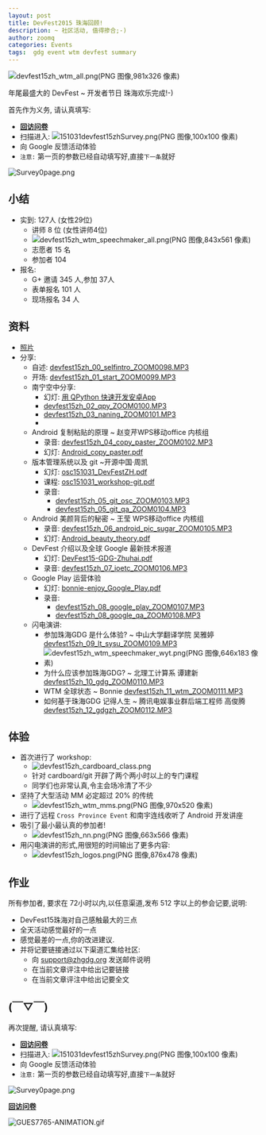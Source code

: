 ```yaml
---
layout: post
title: DevFest2015 珠海回顾!
description: ~ 社区活动, 值得掺合;-)
author: zoomq
categories: Events
tags:  gdg event wtm devfest summary
---
```




![devfest15zh_wtm_all.png(PNG 图像,981x326 像素)](http://zoomq.qiniudn.com/ZHGDG/2015/151031-devfest/foto/devfest15zh_wtm_all.png?imageView2/2/w/420)


年尾最盛大的 DevFest ~ 开发者节日 珠海欢乐完成!-)

<!--more-->
 

首先作为义务, 请认真填写:

- **[回访问卷](http://t.cn/RUxZldw)**
- 扫描进入: ![151031devfest15zhSurvey.png(PNG 图像,100x100 像素)](http://zoomq.qiniudn.com/ZHGDG/2015/151031-devfest/151031devfest15zhSurvey.png?imageView2/2/w/120)
- 向 Google 反馈活动体验
- `注意:` 第一页的参数已经自动填写好,直接`下一条`就好

![Survey0page.png](http://zoomq.qiniudn.com/ZHGDG/2015/151031-devfest/Survey0page.png?imageView2/2/w/360)


## 小结

- 实到: 127人 (女性29位)
    + 讲师 8 位 (女性讲师4位)
    + ![devfest15zh_wtm_speechmaker_all.png(PNG 图像,843x561 像素)](http://zoomq.qiniudn.com/ZHGDG/2015/151031-devfest/foto/devfest15zh_wtm_speechmaker_all.png?imageView2/2/w/240)
    + 志愿者 15 名
    + 参加者 104
- 报名: 
    + G+ 邀请 345 人,参加 37人
    + 表单报名 101 人
    + 现场报名 34 人

## 资料

- [照片](https://plus.google.com/events/gallery/cm4ob4gfuoqgujjeh563btcj1t8)
- 分享:
    + 自述: [devfest15zh_00_selfintro_ZOOM0098.MP3](http://zoomq.qiniudn.com/ZHGDG/2015/151031-devfest/devfest15zh_00_selfintro_ZOOM0098.MP3)
    + 开场: [devfest15zh_01_start_ZOOM0099.MP3](http://zoomq.qiniudn.com/ZHGDG/2015/151031-devfest/devfest15zh_01_start_ZOOM0099.MP3)
    + 南宁空中分享:
        * 幻灯: [用 QPython 快速开发安卓App](http://quseit.com:10001/#/4)
        * [devfest15zh_02_qpy_ZOOM0100.MP3](http://zoomq.qiniudn.com/ZHGDG/2015/151031-devfest/devfest15zh_02_qpy_ZOOM0100.MP3)
        * [devfest15zh_03_naning_ZOOM0101.MP3](http://zoomq.qiniudn.com/ZHGDG/2015/151031-devfest/devfest15zh_03_naning_ZOOM0101.MP3)
        * 
    + Android 复制粘贴的原理  ~ 赵变芹WPS移动office 内核组
        * 录音: [devfest15zh_04_copy_paster_ZOOM0102.MP3](http://zoomq.qiniudn.com/ZHGDG/2015/151031-devfest/devfest15zh_04_copy_paster_ZOOM0102.MP3)
        * 幻灯: [Android_copy_paster.pdf](http://zoomq.qiniudn.com/ZHGDG/2015/151031-devfest/slides/Android_copy_paster.pdf)
    + 版本管理系统以及 git ~开源中国·周凯
        * 幻灯: [osc151031_DevFestZH.pdf](http://zoomq.qiniudn.com/ZHGDG/2015/151031-devfest/slides/osc151031_DevFestZH.pdf)
        * 课程: [osc151031_workshop-git.pdf](http://zoomq.qiniudn.com/ZHGDG/2015/151031-devfest/slides/osc151031_workshop-git.pdf)
        * 录音:
            - [devfest15zh_05_git_osc_ZOOM0103.MP3](http://zoomq.qiniudn.com/ZHGDG/2015/151031-devfest/devfest15zh_05_git_osc_ZOOM0103.MP3)
            - [devfest15zh_05_git_qa_ZOOM0104.MP3](http://zoomq.qiniudn.com/ZHGDG/2015/151031-devfest/devfest15zh_05_git_qa_ZOOM0104.MP3)
    + Android 美颜背后的秘密  ~ 王莹 WPS移动office 内核组
        * 录音: [devfest15zh_06_android_pic_sugar_ZOOM0105.MP3](http://zoomq.qiniudn.com/ZHGDG/2015/151031-devfest/devfest15zh_06_android_pic_sugar_ZOOM0105.MP3)
        * 幻灯: [Android_beauty_theory.pdf](http://zoomq.qiniudn.com/ZHGDG/2015/151031-devfest/slides/Android_beauty_theory.pdf)
    + DevFest 介绍以及全球 Google 最新技术报道
        * 幻灯: [DevFest15-GDG-Zhuhai.pdf](http://zoomq.qiniudn.com/ZHGDG/2015/151031-devfest/slides/DevFest15-GDG-Zhuhai.pdf)
        * 录音: [devfest15zh_07_ioetc_ZOOM0106.MP3](http://zoomq.qiniudn.com/ZHGDG/2015/151031-devfest/devfest15zh_07_ioetc_ZOOM0106.MP3)
    + Google Play 运营体验
        * 幻灯: [bonnie-enjoy_Google_Play.pdf](http://zoomq.qiniudn.com/ZHGDG/2015/151031-devfest/slides/bonnie-enjoy_Google_Play.pdf)
        * 录音:
            - [devfest15zh_08_google_play_ZOOM0107.MP3](http://zoomq.qiniudn.com/ZHGDG/2015/151031-devfest/devfest15zh_08_google_play_ZOOM0107.MP3)
            - [devfest15zh_08_google_qa_ZOOM0108.MP3](http://zoomq.qiniudn.com/ZHGDG/2015/151031-devfest/devfest15zh_08_google_qa_ZOOM0108.MP3)
    + 闪电演讲:
        * 参加珠海GDG 是什么体验? ~ 中山大学翻译学院 吴雅婷 [devfest15zh_09_lt_sysu_ZOOM0109.MP3](http://zoomq.qiniudn.com/ZHGDG/2015/151031-devfest/devfest15zh_09_lt_sysu_ZOOM0109.MP3)
        * ![devfest15zh_wtm_speechmaker_wyt.png(PNG 图像,646x183 像素)](http://zoomq.qiniudn.com/ZHGDG/2015/151031-devfest/foto/devfest15zh_wtm_speechmaker_wyt.png?imageView2/2/w/360)
        * 为什么应该参加珠海GDG? ~ 北理工计算系 谭建新 [devfest15zh_10_gdg_ZOOM0110.MP3](http://zoomq.qiniudn.com/ZHGDG/2015/151031-devfest/devfest15zh_10_gdg_ZOOM0110.MP3)
        * WTM 全球状态 ~ Bonnie [devfest15zh_11_wtm_ZOOM0111.MP3](http://zoomq.qiniudn.com/ZHGDG/2015/151031-devfest/devfest15zh_11_wtm_ZOOM0111.MP3)
        * 如何基于珠海GDG 记得人生 ~ 腾讯电娱事业群后端工程师 高俊腾 [devfest15zh_12_gdgzh_ZOOM0112.MP3](http://zoomq.qiniudn.com/ZHGDG/2015/151031-devfest/devfest15zh_12_gdgzh_ZOOM0112.MP3)

## 体验


- 首次进行了 workshop:
    + ![devfest15zh_cardboard_class.png](http://zoomq.qiniudn.com/ZHGDG/2015/151031-devfest/foto/devfest15zh_cardboard_class.png?imageView2/2/w/420)
    + 针对 cardboard/git 开辟了两个两小时以上的专门课程
    + 同学们也非常认真,令主会场冷清了不少
- 坚持了大型活动 MM 必定超过 20% 的传统
    + ![devfest15zh_wtm_mms.png(PNG 图像,970x520 像素)](http://zoomq.qiniudn.com/ZHGDG/2015/151031-devfest/foto/devfest15zh_wtm_mms.png?imageView2/2/w/360)
- 进行了远程 `Cross Province Event` 和南宇连线收听了 Android 开发讲座
- 吸引了最小最认真的参加者!
    + ![devfest15zh_nn.png(PNG 图像,663x566 像素)](http://zoomq.qiniudn.com/ZHGDG/2015/151031-devfest/foto/devfest15zh_nn.png?imageView2/2/w/150)
- 用闪电演讲的形式,用很短的时间输出了更多内容:
    + ![devfest15zh_logos.png(PNG 图像,876x478 像素)](http://zoomq.qiniudn.com/ZHGDG/2015/151031-devfest/foto/devfest15zh_logos.png?imageView2/2/w/360)


## 作业

所有参加者, 要求在 72小时以内,以任意渠道,发布 512 字以上的参会记要,说明:

- DevFest15珠海对自己感触最大的三点
- 全天活动感觉最好的一点
- 感觉最差的一点,你的改进建议.
- 并将记要链接通过以下渠道汇集给社区:
    + 向 support@zhgdg.org 发送邮件说明
    + 在当前文章评注中给出记要链接
    + 在当前文章评注中给出记要全文


## (￣▽￣)

再次提醒, 请认真填写:

- **[回访问卷](http://t.cn/RUxZldw)**
- 扫描进入: ![151031devfest15zhSurvey.png(PNG 图像,100x100 像素)](http://zoomq.qiniudn.com/ZHGDG/2015/151031-devfest/151031devfest15zhSurvey.png?imageView2/2/w/120)
- 向 Google 反馈活动体验
- `注意:` 第一页的参数已经自动填写好,直接`下一条`就好

![Survey0page.png](http://zoomq.qiniudn.com/ZHGDG/2015/151031-devfest/Survey0page.png?imageView2/2/w/360)


**[回访问卷](https://www.gdgdocs.org/forms/d/13Bs4pC88mp2_EYUmOm2rhAGEhp7tVuwRKG_u3nR2YuM/viewform?entry.381167392=/events/4579718621298688/&entry.1664953236=Chinese)**


![GUES7765-ANIMATION.gif](http://zoomq.qiniudn.com/ZHGDG/2015/151031-devfest/GUES7765-ANIMATION.gif)

